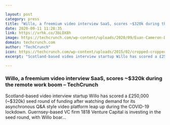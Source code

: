 ```yaml
---

layout: post
category: press
title: "Willo, a freemium video interview SaaS, scores ~$320k during the remote work boom"
date: 2020-09-11 11:28:35
link: https://vrhk.co/3bLOX8h
image: https://techcrunch.com/wp-content/uploads/2020/09/Euan-Cameron-Digital-3-of-55.jpg?w=600
domain: techcrunch.com
author: "TechCrunch"
icon: https://techcrunch.com/wp-content/uploads/2015/02/cropped-cropped-favicon-gradient.png?w=180
excerpt: "Scotland-based video interview startup Willo has scored a £250,000 (~$320k) seed round of funding after watching demand for its asynchronous Q&amp;A style video platform leap up during the COVID-19 lockdown. Guernsey-based VC firm 1818 Venture Capital is investing in the seed round, with Willo boar…"

---
```


### Willo, a freemium video interview SaaS, scores ~$320k during the remote work boom – TechCrunch

Scotland-based video interview startup Willo has scored a £250,000 (~$320k) seed round of funding after watching demand for its asynchronous Q&amp;A style video platform leap up during the COVID-19 lockdown. Guernsey-based VC firm 1818 Venture Capital is investing in the seed round, with Willo boar…